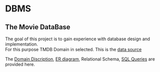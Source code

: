 # DBMS
## The Movie DataBase</br>
The goal of this project is to gain experience with database design and implementation.</br>
For this purpose TMDB Domain in selected. This is the [data source](https://www.kaggle.com/tmdb/tmdb-movie-metadata) 

The [Domain Discription](https://github.com/Sree-Vandana/The-Movie-Database/blob/master/The%20movie%20database%20domain%20description.pdf), [ER diagram](https://github.com/Sree-Vandana/The-Movie-Database/blob/master/ER%20Diagram/The_Movie_Database-ER_Diagram.png), Relational Schema, [SQL Queries](https://github.com/Sree-Vandana/The-Movie-Database/blob/master/Queries/All%2020%20Queries.sql) are provided here.
